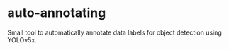 # auto-annotating
Small tool to automatically annotate data labels for object detection using YOLOv5x.
